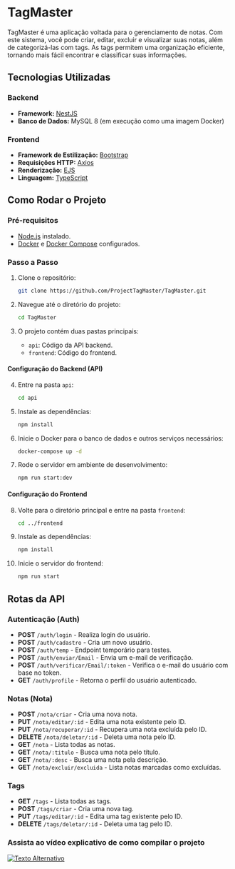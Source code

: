 
# TagMaster

TagMaster é uma aplicação voltada para o gerenciamento de notas. Com este sistema, você pode criar, editar, excluir e visualizar suas notas, além de categorizá-las com tags. As tags permitem uma organização eficiente, tornando mais fácil encontrar e classificar suas informações.

## Tecnologias Utilizadas

### Backend
- **Framework:** [NestJS](https://nestjs.com/)
- **Banco de Dados:** MySQL 8 (em execução como uma imagem Docker)

### Frontend
- **Framework de Estilização:** [Bootstrap](https://getbootstrap.com/)
- **Requisições HTTP:** [Axios](https://axios-http.com/)
- **Renderização:** [EJS](https://ejs.co/)
- **Linguagem:** [TypeScript](https://www.typescriptlang.org/)

## Como Rodar o Projeto

### Pré-requisitos

- [Node.js](https://nodejs.org/) instalado.
- [Docker](https://www.docker.com/) e [Docker Compose](https://docs.docker.com/compose/) configurados.

### Passo a Passo

1. Clone o repositório:
   ```bash
   git clone https://github.com/ProjectTagMaster/TagMaster.git
   ```

2. Navegue até o diretório do projeto:
   ```bash
   cd TagMaster
   ```

3. O projeto contém duas pastas principais:
   - `api`: Código da API backend.
   - `frontend`: Código do frontend.

#### Configuração do Backend (API)

4. Entre na pasta `api`:
   ```bash
   cd api
   ```

5. Instale as dependências:
   ```bash
   npm install
   ```

6. Inicie o Docker para o banco de dados e outros serviços necessários:
   ```bash
   docker-compose up -d
   ```

7. Rode o servidor em ambiente de desenvolvimento:
   ```bash
   npm run start:dev
   ```

#### Configuração do Frontend

8. Volte para o diretório principal e entre na pasta `frontend`:
   ```bash
   cd ../frontend
   ```

9. Instale as dependências:
   ```bash
   npm install
   ```

10. Inicie o servidor do frontend:
    ```bash
    npm run start
    ```

## Rotas da API

### Autenticação (Auth)
- **POST** `/auth/login` - Realiza login do usuário.  
- **POST** `/auth/cadastro` - Cria um novo usuário.  
- **POST** `/auth/temp` - Endpoint temporário para testes.  
- **POST** `/auth/enviar/Email` - Envia um e-mail de verificação.  
- **POST** `/auth/verificar/Email/:token` - Verifica o e-mail do usuário com base no token.  
- **GET** `/auth/profile` - Retorna o perfil do usuário autenticado.  

### Notas (Nota)
- **POST** `/nota/criar` - Cria uma nova nota.  
- **PUT** `/nota/editar/:id` - Edita uma nota existente pelo ID.  
- **PUT** `/nota/recuperar/:id` - Recupera uma nota excluída pelo ID.  
- **DELETE** `/nota/deletar/:id` - Deleta uma nota pelo ID.  
- **GET** `/nota` - Lista todas as notas.  
- **GET** `/nota/:titulo` - Busca uma nota pelo título.  
- **GET** `/nota/:desc` - Busca uma nota pela descrição.  
- **GET** `/nota/excluir/excluida` - Lista notas marcadas como excluídas.  

### Tags
- **GET** `/tags` - Lista todas as tags.  
- **POST** `/tags/criar` - Cria uma nova tag.  
- **PUT** `/tags/editar/:id` - Edita uma tag existente pelo ID.  
- **DELETE** `/tags/deletar/:id` - Deleta uma tag pelo ID.  

### Assista ao vídeo explicativo de como compilar o projeto
[![Texto Alternativo](https://www.ocasaldafoto.com/wp-content/uploads/2018/09/Foto-de-Paisagem-Lago-da-Pampulha-Belo-Horizonte-Charles-Torres.jpg)]()
